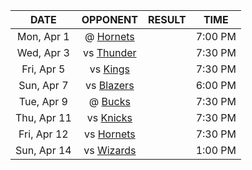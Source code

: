 |    DATE     |              OPPONENT              |  RESULT  |  TIME   |
|:-----------:|:----------------------------------:|:--------:|:-------:|
| Mon, Apr 1  |  @ [Hornets](/r/CharlotteHornets)  |          | 7:00 PM |
| Wed, Apr 3  |      vs [Thunder](/r/Thunder)      |          | 7:30 PM |
| Fri, Apr 5  |        vs [Kings](/r/kings)        |          | 7:30 PM |
| Sun, Apr 7  |      vs [Blazers](/r/ripcity)      |          | 6:00 PM |
| Tue, Apr 9  |       @ [Bucks](/r/MkeBucks)       |          | 7:30 PM |
| Thu, Apr 11 |      vs [Knicks](/r/NYKnicks)      |          | 7:30 PM |
| Fri, Apr 12 | vs [Hornets](/r/CharlotteHornets)  |          | 7:30 PM |
| Sun, Apr 14 | vs [Wizards](/r/washingtonwizards) |          | 1:00 PM |